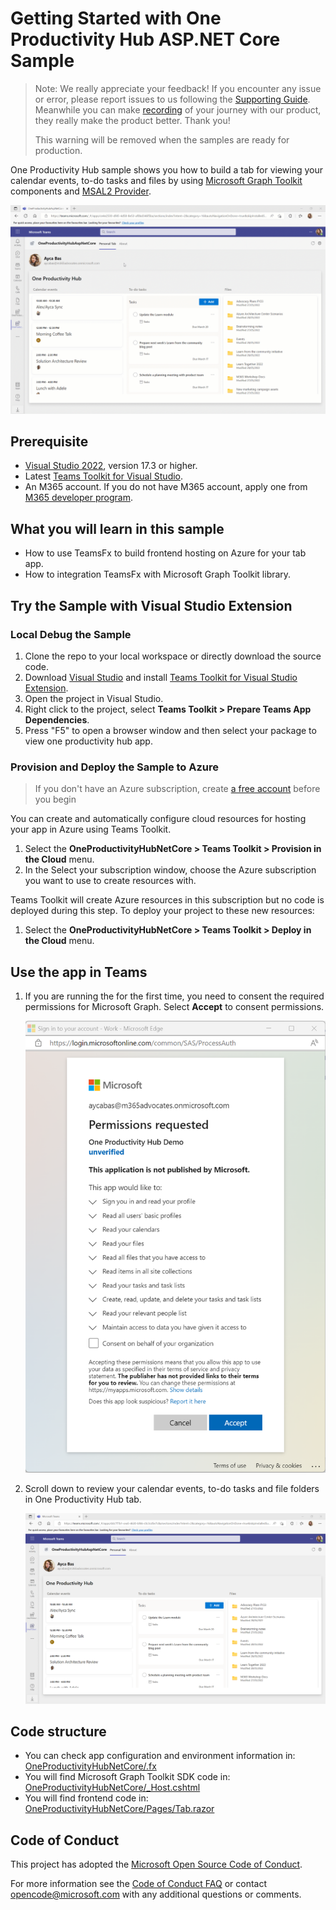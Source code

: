 # Getting Started with One Productivity Hub ASP.NET Core Sample

> Note: We really appreciate your feedback! If you encounter any issue or error, please report issues to us following the [Supporting Guide](./../SUPPORT.md). Meanwhile you can make [recording](https://aka.ms/teamsfx-record) of your journey with our product, they really make the product better. Thank you!
>  
> This warning will be removed when the samples are ready for production.

One Productivity Hub sample shows you how to build a tab for viewing your calendar events, to-do tasks and files by using [Microsoft Graph Toolkit](https://docs.microsoft.com/en-us/graph/toolkit/overview) components and [MSAL2 Provider](https://docs.microsoft.com/en-us/graph/toolkit/providers/msal2).

![One Productivity Hub Overview](images/oneproductivityhub-overview-proxy.gif)

## Prerequisite

- [Visual Studio 2022](https://visualstudio.microsoft.com/), version 17.3 or higher.
- Latest [Teams Toolkit for Visual Studio](https://docs.microsoft.com/en-us/microsoftteams/platform/toolkit/teams-toolkit-overview-visual-studio).
- An M365 account. If you do not have M365 account, apply one from [M365 developer program](https://developer.microsoft.com/en-us/microsoft-365/dev-program).

## What you will learn in this sample

- How to use TeamsFx to build frontend hosting on Azure for your tab app.
- How to integration TeamsFx with Microsoft Graph Toolkit library.

## Try the Sample with Visual Studio Extension

### Local Debug the Sample

1. Clone the repo to your local workspace or directly download the source code.
1. Download [Visual Studio](https://visualstudio.microsoft.com/) and install [Teams Toolkit for Visual Studio Extension](https://docs.microsoft.com/en-us/microsoftteams/platform/toolkit/visual-studio-overview).
1. Open the project in Visual Studio.
1. Right click to the project, select **Teams Toolkit > Prepare Teams App Dependencies**.
1. Press "F5" to open a browser window and then select your package to view one productivity hub app.

### Provision and Deploy the Sample to Azure

> If you don't have an Azure subscription, create [a free account](https://azure.microsoft.com/en-us/free/) before you begin

You can create and automatically configure cloud resources for hosting your app in Azure using Teams Toolkit.

1. Select the **OneProductivityHubNetCore > Teams Toolkit > Provision in the Cloud** menu.
1. In the Select your subscription window, choose the Azure subscription you want to use to create resources with.

Teams Toolkit will create Azure resources in this subscription but no code is deployed during this step. To deploy your project to these new resources:

1. Select the **OneProductivityHubNetCore > Teams Toolkit > Deploy in the Cloud** menu.

## Use the app in Teams

1. If you are running the for the first time, you need to consent the required permissions for Microsoft Graph. Select **Accept** to consent permissions.

    ![Consent](images/consent.png)

1. Scroll down to review your calendar events, to-do tasks and file folders in One Productivity Hub tab.

    ![Select](images/oneproductivityhub-proxy.png)
## Code structure

- You can check app configuration and environment information in: [OneProductivityHubNetCore/.fx](OneProductivityHubNetCore/.fx)
- You will find Microsoft Graph Toolkit SDK code in: [OneProductivityHubNetCore/_Host.cshtml](OneProductivityHubNetCore/_Host.cshtml)
- You will find frontend code in: [OneProductivityHubNetCore/Pages/Tab.razor](OneProductivityHubNetCore/Pages/tab.razor)

## Code of Conduct

This project has adopted the [Microsoft Open Source Code of Conduct](https://opensource.microsoft.com/codeofconduct/).

For more information see the [Code of Conduct FAQ](https://opensource.microsoft.com/codeofconduct/faq/) or
contact [opencode@microsoft.com](mailto:opencode@microsoft.com) with any additional questions or comments.
